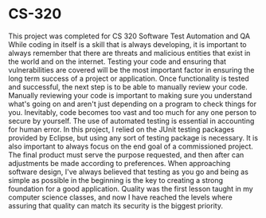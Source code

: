 # CS-320

This project was completed for CS 320 Software Test Automation and QA
While coding in itself is a skill that is always developing, it is important to always remember that there are threats and malicious entities that exist in the world and on the
internet. Testing your code and ensuring that vulnerabilities are covered will be the most important factor in ensuring the long term success of a project or application. Once functionality is tested and successful, the next step is to be able to manually review your code. Manually reviewing your code is important to making sure you understand what's
going on and aren't just depending on a program to check things for you. Inevitably, code becomes too vast and too much for any one person to secure by yourself. The use of
automated testing is essential in accounting for human error. In this project, I relied on the JUnit testing packages provided by Eclipse, but using any sort of testing package
is necessary.
It is also important to always focus on the end goal of a commissioned project. The final product must serve the purpose requested, and then after can adjustments be made
according to preferences. When approaching software design, I've always believed that testing as you go and being as simple as possible in the beginning is the key to creating a
strong foundation for a good application. Quality was the first lesson taught in my computer science classes, and now I have reached the levels where assuring that quality can
match its security is the biggest priority.
